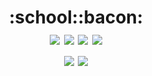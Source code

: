 <div align="center">
  <div class="bacon">
    <h1>:school::bacon:<br>
      <a href="https://img.shields.io/badge/HTML5-E34F26"><img src="https://img.shields.io/badge/HTML5-E34F26?style=flat-square&logo=HTML5&logoColor=white"/></a>
      <a href="https://img.shields.io/badge/CSS3-1572B6"><img src="https://img.shields.io/badge/CSS3-1572B6?style=flat-square&logo=CSS3&logoColor=white"/></a>
      <a href="https://img.shields.io/badge/Javascript-F7DF1E"><img src="https://img.shields.io/badge/JavaScript-F7DF1E?style=flat-square&logo=javascript&logoColor=black"/></a>
      <a href="https://img.shields.io/badge/Visual Studio Code-007ACC"><img src="https://img.shields.io/badge/Visual Studio Code-007ACC?style=flat-square&logo=Visual Studio Code&logoColor=white"/></a><br>
      <a href="https://img.shields.io/badge/Python-3776AB"><img src="https://img.shields.io/badge/Python-3776AB?style=flat-square&logo=Python&logoColor=white"/></a>
      <a href="https://img.shields.io/badge/Google Colab-F9AB00"><img src="https://img.shields.io/badge/Google Colab-F9AB00?style=flat-square&logo=Google Colab&logoColor=white"/>
    </h1>
  </div>
</div>

<!-- <img src="https://capsule-render.vercel.app/api?type=venom&color=94B2FF&height=150&section=header&text=🥓&fontSize=70&fontColor=000000"/> -->
<!--
<div align="center">
  <a href="https://img.shields.io/badge/HTML5-E34F26"><img src="https://img.shields.io/badge/HTML5-E34F26?style=flat-square&logo=HTML5&logoColor=white"/></a>
  <a href="https://img.shields.io/badge/CSS3-1572B6"><img src="https://img.shields.io/badge/CSS3-1572B6?style=flat-square&logo=CSS3&logoColor=white"/></a>
</div>
-->

